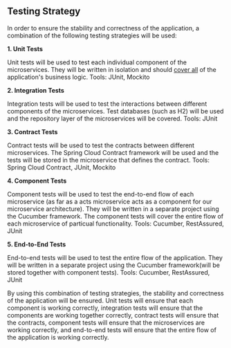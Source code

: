 ## Testing Strategy

In order to ensure the stability and correctness of the application, a combination of the following testing strategies will be used:

**1. Unit Tests**

   Unit tests will be used to test each individual component of the microservices. They will be written in isolation and should <ins>cover all</ins> of the application's business logic.
   Tools: JUnit, Mockito

**2. Integration Tests**

   Integration tests will be used to test the interactions between different components of the microservices. Test databases (such as H2) will be used and the repository layer of the microservices will be covered.
   Tools: JUnit

**3. Contract Tests**

   Contract tests will be used to test the contracts between different microservices. The Spring Cloud Contract framework will be used and the tests will be stored in the microservice that defines the contract.
   Tools: Spring Cloud Contract, JUnit, Mockito

**4. Component Tests**

   Component tests will be used to test the end-to-end flow of each microservice (as far as a acts microservice acts as a component for our microservice architecture). They will be written in a separate project using the Cucumber framework. The component tests will cover the entire flow of each microservice of particual functionality.
   Tools: Cucumber, RestAssured, JUnit

**5. End-to-End Tests**

   End-to-end tests will be used to test the entire flow of the application. They will be written in a separate project using the Cucumber framework(will be stored together with component tests).
   Tools: Cucumber, RestAssured, JUnit

By using this combination of testing strategies, the stability and correctness of the application will be ensured. Unit tests will ensure that each component is working correctly, integration tests will ensure that the components are working together correctly, contract tests will ensure that the contracts, component tests will ensure that the microservices are working correctly, and end-to-end tests will ensure that the entire flow of the application is working correctly.
